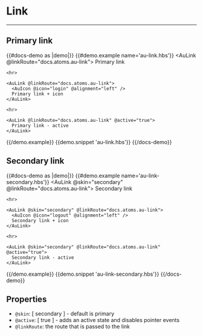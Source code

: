 # Link

---

## Primary link

{{#docs-demo as |demo|}}
  {{#demo.example name='au-link.hbs'}}
    <AuLink @linkRoute="docs.atoms.au-link">
      Primary link
    </AuLink>

    <hr>

    <AuLink @linkRoute="docs.atoms.au-link">
      <AuIcon @icon="login" @alignment="left" />
      Primary link + icon
    </AuLink>

    <hr>

    <AuLink @linkRoute="docs.atoms.au-link" @active="true">
      Primary link - active
    </AuLink>
  {{/demo.example}}
  {{demo.snippet 'au-link.hbs'}}
{{/docs-demo}}

## Secondary link

{{#docs-demo as |demo|}}
  {{#demo.example name='au-link-secondary.hbs'}}
    <AuLink @skin="secondary" @linkRoute="docs.atoms.au-link">
      Secondary link
    </AuLink>

    <hr>

    <AuLink @skin="secondary" @linkRoute="docs.atoms.au-link">
      <AuIcon @icon="logout" @alignment="left" />
      Secondary link + icon
    </AuLink>

    <hr>

    <AuLink @skin="secondary" @linkRoute="docs.atoms.au-link" @active="true">
      Secondary link - active
    </AuLink>
  {{/demo.example}}
  {{demo.snippet 'au-link-secondary.hbs'}}
{{/docs-demo}}

## Properties

- `@skin`: [ secondary ] - default is primary
- `@active`: [ true ] - adds an active state and disables pointer events
- `@linkRoute`: the route that is passed to the link
